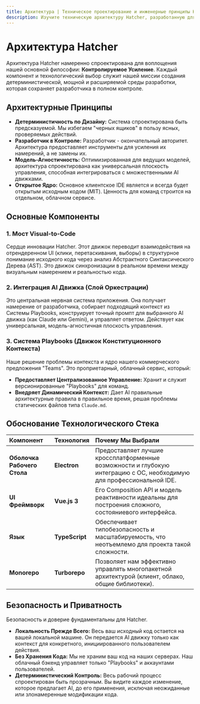 ```yaml
---
title: Архитектура | Техническое проектирование и инженерные принципы Hatcher IDE
description: Изучите техническую архитектуру Hatcher, разработанную для контролируемого усиления. Узнайте о детерминистическом дизайне, модель-агностическом подходе и принципах инженерии с открытым исходным кодом.
---
```


# Архитектура Hatcher

Архитектура Hatcher намеренно спроектирована для воплощения нашей основной философии: **Контролируемое Усиление**. Каждый компонент и технологический выбор служит нашей миссии создания детерминистической, мощной и расширяемой среды разработки, которая сохраняет разработчика в полном контроле.

## Архитектурные Принципы

- **Детерминистичность по Дизайну:** Система спроектирована быть предсказуемой. Мы избегаем "черных ящиков" в пользу ясных, проверяемых действий.
- **Разработчик в Контроле:** Разработчик - окончательный авторитет. Архитектура предоставляет инструменты для усиления их намерений, а не замены их.
- **Модель-Агностичность:** Оптимизированная для ведущих моделей, архитектура спроектирована как универсальная плоскость управления, способная интегрироваться с множественными AI движками.
- **Открытое Ядро:** Основное клиентское IDE является и всегда будет открытым исходным кодом (MIT). Ценность для команд строится на отдельном, облачном сервисе.

## Основные Компоненты

### 1. Мост Visual-to-Code

Сердце инновации Hatcher. Этот движок переводит взаимодействия на отрендеренном UI (клики, перетаскивания, выборы) в структурное понимание исходного кода через анализ Абстрактного Синтаксического Дерева (AST). Это движок синхронизации в реальном времени между визуальным намерением и реальностью кода.

### 2. Интеграция AI Движка (Слой Оркестрации)

Это центральная нервная система приложения. Она получает намерение от разработчика, собирает подходящий контекст из Системы Playbooks, конструирует точный промпт для выбранного AI движка (как Claude или Gemini), и управляет ответом. Действует как универсальная, модель-агностичная плоскость управления.

### 3. Система Playbooks (Движок Конституционного Контекста)

Наше решение проблемы контекста и ядро нашего коммерческого предложения "Teams". Это проприетарный, облачный сервис, который:

- **Предоставляет Централизованное Управление:** Хранит и служит версионированные "Playbooks" для команд.
- **Внедряет Динамический Контекст:** Дает AI правильные архитектурные правила в правильное время, решая проблемы статических файлов типа `Claude.md`.

## Обоснование Технологического Стека

| Компонент                   | Технология     | Почему Мы Выбрали                                                                                                     |
| :-------------------------- | :------------- | :-------------------------------------------------------------------------------------------------------------------- |
| **Оболочка Рабочего Стола** | **Electron**   | Предоставляет лучшие кроссплатформенные возможности и глубокую интеграцию с ОС, необходимую для профессиональной IDE. |
| **UI Фреймворк**            | **Vue.js 3**   | Его Composition API и модель реактивности идеальны для построения сложного, состояниевого интерфейса.                 |
| **Язык**                    | **TypeScript** | Обеспечивает типобезопасность и масштабируемость, что неотъемлемо для проекта такой сложности.                        |
| **Monorepo**                | **Turborepo**  | Позволяет нам эффективно управлять многопакетной архитектурой (клиент, облако, общие библиотеки).                     |

## Безопасность и Приватность

Безопасность и доверие фундаментальны для Hatcher.

- **Локальность Прежде Всего:** Весь ваш исходный код остается на вашей локальной машине. Он передается AI движку только как контекст для конкретного, инициированного пользователем действия.
- **Без Хранения Кода:** Мы не храним ваш код на наших серверах. Наш облачный бэкенд управляет только "Playbooks" и аккаунтами пользователей.
- **Детерминистический Контроль:** Весь рабочий процесс спроектирован быть прозрачным. Вы видите каждое изменение, которое предлагает AI, до его применения, исключая неожиданные или злонамеренные модификации кода.
